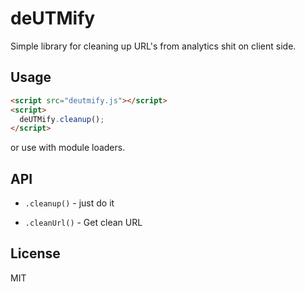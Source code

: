 # deUTMify

Simple library for cleaning up URL's from analytics shit on client side.

## Usage

```html
<script src="deutmify.js"></script>
<script>
  deUTMify.cleanup();
</script>
```

or use with module loaders.

## API

* `.cleanup()` - just do it

* `.cleanUrl()` - Get clean URL

## License

MIT
